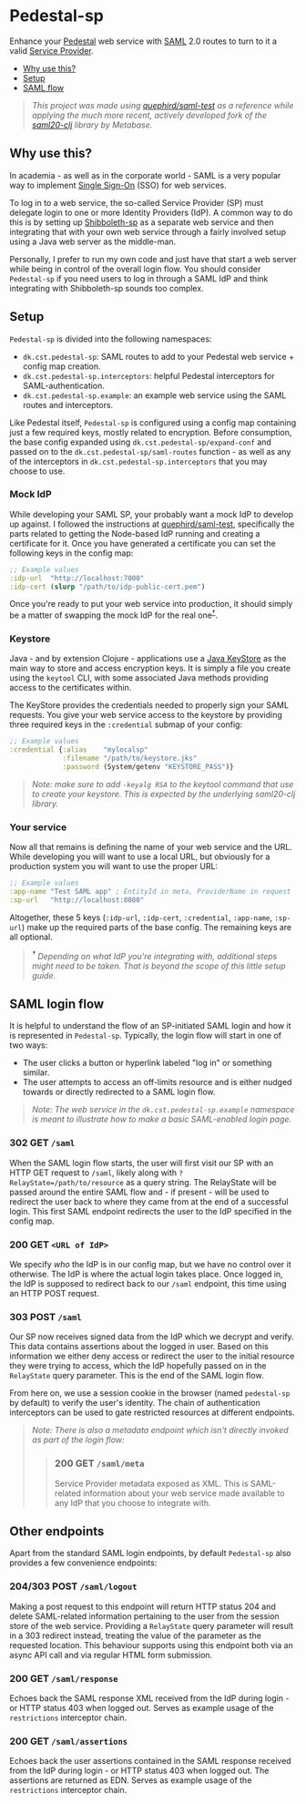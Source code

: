 Pedestal-sp
===========
Enhance your [Pedestal](https://github.com/pedestal/pedestal) web service with [SAML](https://en.wikipedia.org/wiki/Security_Assertion_Markup_Language) 2.0 routes to turn to it a valid [Service Provider](https://en.wikipedia.org/wiki/Service_provider_(SAML)).

* [Why use this?](#why-use-this)
* [Setup](#setup)
* [SAML flow](#saml-flow)

> _This project was made using [quephird/saml-test](https://github.com/quephird/saml-test) as a reference while applying the much more recent, actively developed fork of the [saml20-clj](https://github.com/metabase/saml20-clj) library by Metabase._

Why use this?
-------------
In academia - as well as in the corporate  world - SAML is a very popular way to implement [Single Sign-On](https://en.wikipedia.org/wiki/Single_sign-on) (SSO) for web services.

To log in to a web service, the so-called Service Provider (SP) must delegate login to one or more Identity Providers (IdP). A common way to do this is by setting up [Shibboleth-sp](https://wiki.shibboleth.net/confluence/display/SP3/Home) as a separate web service and then integrating that with your own web service through a fairly involved setup using a Java web server as the middle-man.

Personally, I prefer to run my own code and just have that start a web server while being in control of the overall login flow. You should consider `Pedestal-sp` if you need users to log in through a SAML IdP and think integrating with Shibboleth-sp sounds too complex.

Setup
-----
`Pedestal-sp` is divided into the following namespaces:

* `dk.cst.pedestal-sp`: SAML routes to add to your Pedestal web service + config map creation.
* `dk.cst.pedestal-sp.interceptors`: helpful Pedestal interceptors for SAML-authentication.
* `dk.cst.pedestal-sp.example`: an example web service using the SAML routes and interceptors.


Like Pedestal itself, `Pedestal-sp` is configured using a config map containing just a few required keys, mostly related to encryption. Before consumption, the base config expanded using `dk.cst.pedestal-sp/expand-conf` and passed on to the `dk.cst.pedestal-sp/saml-routes` function - as well as any of the interceptors in `dk.cst.pedestal-sp.interceptors` that you may choose to use.

### Mock IdP
While developing your SAML SP, your probably want a mock IdP to develop up against. I followed the instructions at [quephird/saml-test](
https://github.com/quephird/saml-test#getting-things-running), specifically the parts related to getting the Node-based IdP running and creating a certificate for it. Once you have generated a certificate you can set the following keys in the config map:

```clojure
;; Example values
:idp-url  "http://localhost:7000"
:idp-cert (slurp "/path/to/idp-public-cert.pem")
```

Once you're ready to put your web service into production, it should simply be a matter of swapping the mock IdP for the real one<sup>[†](#idp-caveat)</sup>.

### Keystore
Java - and by extension Clojure - applications use a [Java KeyStore](https://en.wikipedia.org/wiki/Java_KeyStore) as the main way to store and access encryption keys. It is simply a file you create using the `keytool` CLI, with some associated Java methods providing access to the certificates within.

The KeyStore provides the credentials needed to properly sign your SAML requests. You give your web service access to the keystore by providing three required keys in the `:credential` submap of your config:

```clojure
;; Example values
:credential {:alias    "mylocalsp"
             :filename "/path/to/keystore.jks"
             :password (System/getenv "KEYSTORE_PASS")}
```

> _Note: make sure to add `-keyalg RSA` to the keytool command that use to create your keystore. This is expected by the underlying saml20-clj library._ 

### Your service
Now all that remains is defining the name of your web service and the URL. While developing you will want to use a local URL, but obviously for a production system you will want to use the proper URL:

```clojure
;; Example values
:app-name "Test SAML app" ; EntityId in meta, ProviderName in request
:sp-url   "http://localhost:8080"
```

Altogether, these 5 keys (`:idp-url`, `:idp-cert`, `:credential`, `:app-name`, `:sp-url`) make up the required parts of the base config. The remaining keys are all optional.

> _<a name="idp-caveat"><sup>†</sup></a> Depending on what IdP you're integrating with, additional steps might need to be taken. That is beyond the scope of this little setup guide._

SAML login flow
---------------
It is helpful to understand the flow of an SP-initiated SAML login and how it is represented in `Pedestal-sp`.
Typically, the login flow will start in one of two ways:

* The user clicks a button or hyperlink labeled "log in" or something similar.
* The user attempts to access an off-limits resource and is either nudged towards or directly redirected to a SAML login flow.

> _Note: The web service in the `dk.cst.pedestal-sp.example` namespace is meant to illustrate how to make a basic SAML-enabled login page._

### 302 GET `/saml`
When the SAML login flow starts, the user will first visit our SP with an HTTP GET request to `/saml`, likely along with `?RelayState=/path/to/resource` as a query string. The RelayState will be passed around the entire SAML flow and - if present - will be used to redirect the user back to where they came from at the end of a successful login. This first SAML endpoint redirects the user to the IdP specified in the config map.

### 200 GET `<URL of IdP>`
We specify _who_ the IdP is in our config map, but we have no control over it otherwise. The IdP is where the actual login takes place. Once logged in, the IdP is supposed to redirect back to our `/saml` endpoint, this time using an HTTP POST request.

### 303 POST `/saml`
Our SP now receives signed data from the IdP which we decrypt and verify. This data contains assertions about the logged in user. Based on this information we either deny access or redirect the user to the initial resource they were trying to access, which the IdP hopefully passed on in the `RelayState` query parameter. This is the end of the SAML login flow.

From here on, we use a session cookie in the browser (named `pedestal-sp` by default) to verify the user's identity. The chain of authentication interceptors can be used to gate restricted resources at different endpoints.

> _Note: There is also a metadata endpoint which isn't directly invoked as part of the login flow:_
> > ### 200 GET `/saml/meta`
> > Service Provider metadata exposed as XML. This is SAML-related information about your web service made available to any IdP that you choose to integrate with.

Other endpoints
---------------
Apart from the standard SAML login endpoints, by default `Pedestal-sp` also provides a few convenience endpoints:

### 204/303 POST `/saml/logout`
Making a post request to this endpoint will return HTTP status 204 and delete SAML-related information pertaining to the user from the session store of the web service. Providing a `RelayState` query parameter will result in a 303 redirect instead, treating the value of the parameter as the requested location. This behaviour supports using this endpoint both via an async API call and via regular HTML form submission.

### 200 GET `/saml/response`
Echoes back the SAML response XML received from the IdP during login - or HTTP status 403 when logged out. Serves as example usage of the `restrictions` interceptor chain.

### 200 GET `/saml/assertions`
Echoes back the user assertions contained in the SAML response received from the IdP during login - or HTTP status 403 when logged out. The  assertions are returned as EDN. Serves as example usage of the `restrictions` interceptor chain.
